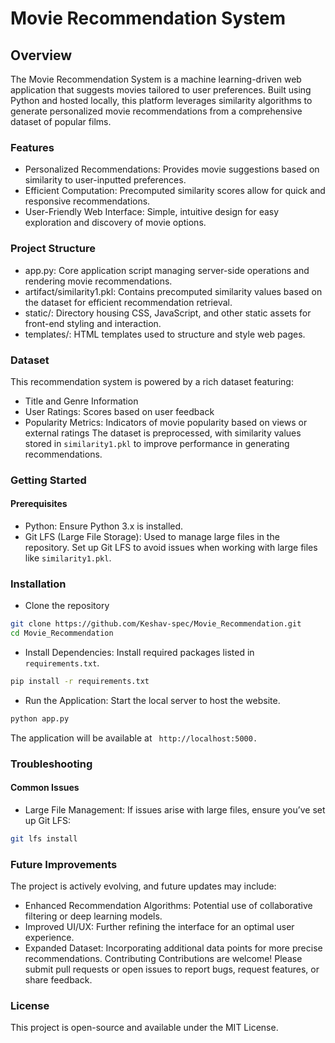 
# Movie Recommendation System


## Overview

The Movie Recommendation System is a machine learning-driven web application that suggests movies tailored to user preferences. Built using Python and hosted locally, this platform leverages similarity algorithms to generate personalized movie recommendations from a comprehensive dataset of popular films.

### Features

- Personalized Recommendations: Provides movie suggestions based on similarity to user-inputted preferences.
- Efficient Computation: Precomputed similarity scores allow for quick and responsive recommendations.
- User-Friendly Web Interface: Simple, intuitive design for easy exploration and discovery of movie options.

### Project Structure
- app.py: Core application script managing server-side operations and rendering movie recommendations.
- artifact/similarity1.pkl: Contains precomputed similarity values based on the dataset for efficient recommendation retrieval.
- static/: Directory housing CSS, JavaScript, and other static assets for front-end styling and interaction.
- templates/: HTML templates used to structure and style web pages.
### Dataset
This recommendation system is powered by a rich dataset featuring:

- Title and Genre Information
- User Ratings: Scores based on user feedback
- Popularity Metrics: Indicators of movie popularity based on views or external ratings
The dataset is preprocessed, with similarity values stored in ```similarity1.pkl``` to improve performance in generating recommendations.

### Getting Started
#### Prerequisites
- Python: Ensure Python 3.x is installed.
- Git LFS (Large File Storage): Used to manage large files in the repository. Set up Git LFS to avoid issues when working with large files like ```similarity1.pkl```.
### Installation
- Clone the repository

```bash
git clone https://github.com/Keshav-spec/Movie_Recommendation.git
cd Movie_Recommendation
```


- Install Dependencies: Install required packages listed in ```requirements.txt```.
```bash
pip install -r requirements.txt
```
- Run the Application: Start the local server to host the website.

```bash
python app.py
```
The application will be available at ``` http://localhost:5000.```

### Troubleshooting
#### Common Issues
- Large File Management: If issues arise with large files, ensure you’ve set up Git LFS:
``` bash 
git lfs install
```
### Future Improvements
The project is actively evolving, and future updates may include:

- Enhanced Recommendation Algorithms: Potential use of collaborative filtering or deep learning models.
- Improved UI/UX: Further refining the interface for an optimal user experience.
- Expanded Dataset: Incorporating additional data points for more precise recommendations.
Contributing
Contributions are welcome! Please submit pull requests or open issues to report bugs, request features, or share feedback.

### License
This project is open-source and available under the MIT License.
